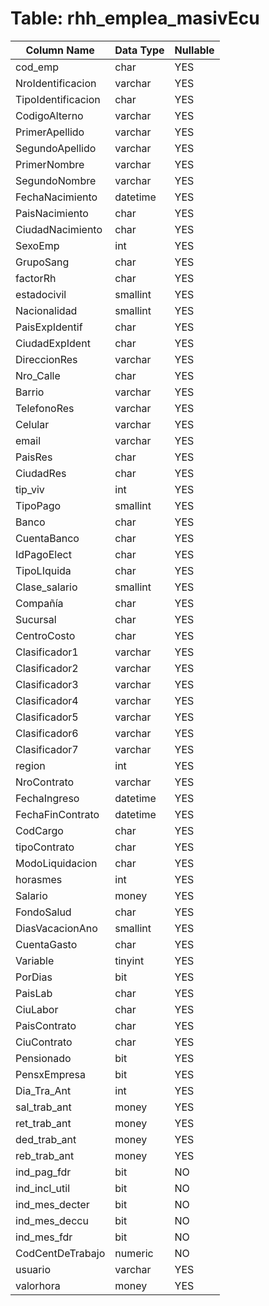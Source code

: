 # Table: rhh_emplea_masivEcu

| Column Name | Data Type | Nullable |
|-------------|-----------|----------|
| cod_emp | char | YES |
| NroIdentificacion | varchar | YES |
| TipoIdentificacion | char | YES |
| CodigoAlterno | varchar | YES |
| PrimerApellido | varchar | YES |
| SegundoApellido | varchar | YES |
| PrimerNombre | varchar | YES |
| SegundoNombre | varchar | YES |
| FechaNacimiento | datetime | YES |
| PaisNacimiento | char | YES |
| CiudadNacimiento | char | YES |
| SexoEmp | int | YES |
| GrupoSang | char | YES |
| factorRh | char | YES |
| estadocivil | smallint | YES |
| Nacionalidad | smallint | YES |
| PaisExpIdentif | char | YES |
| CiudadExpIdent | char | YES |
| DireccionRes | varchar | YES |
| Nro_Calle | char | YES |
| Barrio | varchar | YES |
| TelefonoRes | varchar | YES |
| Celular | varchar | YES |
| email | varchar | YES |
| PaisRes | char | YES |
| CiudadRes | char | YES |
| tip_viv | int | YES |
| TipoPago | smallint | YES |
| Banco | char | YES |
| CuentaBanco | char | YES |
| IdPagoElect | char | YES |
| TipoLIquida | char | YES |
| Clase_salario | smallint | YES |
| Compañía | char | YES |
| Sucursal | char | YES |
| CentroCosto | char | YES |
| Clasificador1 | varchar | YES |
| Clasificador2 | varchar | YES |
| Clasificador3 | varchar | YES |
| Clasificador4 | varchar | YES |
| Clasificador5 | varchar | YES |
| Clasificador6 | varchar | YES |
| Clasificador7 | varchar | YES |
| region | int | YES |
| NroContrato | varchar | YES |
| FechaIngreso | datetime | YES |
| FechaFinContrato | datetime | YES |
| CodCargo | char | YES |
| tipoContrato | char | YES |
| ModoLiquidacion | char | YES |
| horasmes | int | YES |
| Salario | money | YES |
| FondoSalud | char | YES |
| DiasVacacionAno | smallint | YES |
| CuentaGasto | char | YES |
| Variable | tinyint | YES |
| PorDias | bit | YES |
| PaisLab | char | YES |
| CiuLabor | char | YES |
| PaisContrato | char | YES |
| CiuContrato | char | YES |
| Pensionado | bit | YES |
| PensxEmpresa | bit | YES |
| Dia_Tra_Ant | int | YES |
| sal_trab_ant | money | YES |
| ret_trab_ant | money | YES |
| ded_trab_ant | money | YES |
| reb_trab_ant | money | YES |
| ind_pag_fdr | bit | NO |
| ind_incl_util | bit | NO |
| ind_mes_decter | bit | NO |
| ind_mes_deccu | bit | NO |
| ind_mes_fdr | bit | NO |
| CodCentDeTrabajo | numeric | NO |
| usuario | varchar | YES |
| valorhora | money | YES |
